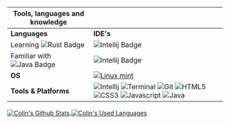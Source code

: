 <!-- [![Typing SVG](https://readme-typing-svg.herokuapp.com?color=FF9300&background=FF000000&center=true&vCenter=true&lines=Welcome+to+my+GitHub+profile)](https://git.io/typing-svg) -->


<!--
**Cln89/Cln89** is a ✨ _special_ ✨ repository because its `README.md` (this file) appears on your GitHub profile.

Here are some ideas to get you started:

- 🔭 I’m currently working on ...
- 🌱 I’m currently learning ...
- 👯 I’m looking to collaborate on ...
- 🤔 I’m looking for help with ...
- 💬 Ask me about ...
- 📫 How to reach me: ...
- 😄 Pronouns: ...
- ⚡ Fun fact: ...
-->

Tools, languages and knowledge | ㅤ
--- | --- 
**Languages**  | **IDE's** | 
Learning ![Rust Badge](https://img.shields.io/badge/Language-Rust-orange?style=for-the-badge&logo=rust) | ![Intellij Badge](https://img.shields.io/badge/IDE-IntelliJ-gray?style=for-the-badge&logo=intellijidea) 
Familiar with ![Java Badge](https://img.shields.io/badge/Language-Java-red?style=for-the-badge&logo=java) | ![Intellij Badge](https://img.shields.io/badge/IDE-IntelliJ-gray?style=for-the-badge&logo=intellijidea) 
**OS**  | <a target="_blank" rel="noopener noreferrer" href="https://www.linuxmint.com"><img src="https://external-content.duckduckgo.com/iu/?u=http%3A%2F%2Ficons.iconarchive.com%2Ficons%2Fpapirus-team%2Fpapirus-apps%2F128%2Fdistributor-logo-linux-mint-icon.png&f=1&nofb=1" alt="Linux mint" data-canonical-src="https://img.shields.io/badge/-Linux_Mint-black?style=flat-square&amp;logo=linuxmint" style="max-width: 100%;"></a> 
**Tools & Platforms**  | ![Intellij](https://img.shields.io/badge/IntelliJ-3e3e3e?style=for-the-badge&logo=intellijidea) ![Terminal](https://img.shields.io/badge/Terminal-000000?style=for-the-badge&logo=GNOMETerminal&logoColor=white) ![Git](https://img.shields.io/badge/Git-E44F26?style=for-the-badge&logo=Git&logoColor=white) ![HTML5](https://img.shields.io/badge/HTML5-E34F26?style=for-the-badge&logo=html5&logoColor=white) ![CSS3](https://img.shields.io/badge/CSS3-1572B6?style=for-the-badge&logo=css3&logoColor=white) ![Javascript](https://img.shields.io/badge/Javascript-3a3a3a?style=for-the-badge&logo=javascript) ![Java](https://img.shields.io/badge/Java-red?style=for-the-badge&logo=java)

<a href="https://github.com/anuraghazra/github-readme-stats">
<img align="center" src="https://github-readme-stats.vercel.app/api?username=Colin-Laan&include_all_commits=true&count_private=true&show_icons=true&line_height=20&title_color=FFFFFF&icon_color=F8F8F8&text_color=EAEAEA&bg_color=15,000000,3F3F3F,3F3F3F,3F3F3F,3F3F3F,00FF7A,00FF7A" alt="Colin's Github Stats">
</a>
 
<a href="https://github.com/anuraghazra/github-readme-stats">
<img align="center" src="https://github-readme-stats.vercel.app/api/top-langs/?username=Colin-Laan&title_color=FFFFFF&icon_color=F8F8F8&text_color=EAEAEA&bg_color=15,000000,3F3F3F,3F3F3F,3F3F3F,3F3F3F,3F3F3F,00FF7A" alt="Colin's Used Languages">
</a>
<!-- ![Colin's GitHub stats](https://github-readme-stats.vercel.app/api?username=Colin-Laan&count_private=true&show_icons=true&theme=gotham)
 -->
